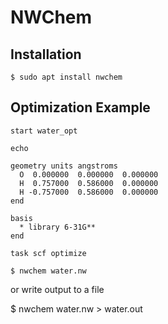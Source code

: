 # NWChem

## Installation 

`$ sudo apt install nwchem`

## Optimization Example
```
start water_opt

echo

geometry units angstroms
  O  0.000000  0.000000  0.000000
  H  0.757000  0.586000  0.000000
  H -0.757000  0.586000  0.000000
end

basis
  * library 6-31G**
end

task scf optimize
```

```
$ nwchem water.nw
```

or write output to a file

$ nwchem water.nw > water.out
